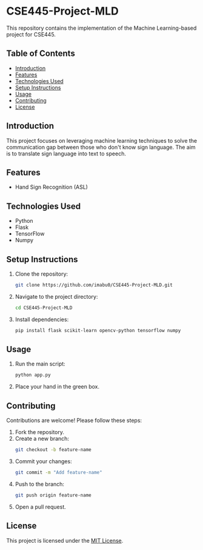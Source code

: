 # CSE445-Project-MLD

This repository contains the implementation of the Machine Learning-based project for CSE445.

## Table of Contents
- [Introduction](#introduction)
- [Features](#features)
- [Technologies Used](#technologies-used)
- [Setup Instructions](#setup-instructions)
- [Usage](#usage)
- [Contributing](#contributing)
- [License](#license)

## Introduction
This project focuses on leveraging machine learning techniques to solve the communication gap between those who don't know sign language. The aim is to translate sign language into text to speech.

## Features
- Hand Sign Recognition (ASL)

## Technologies Used
- Python
- Flask
- TensorFlow
- Numpy

## Setup Instructions
1. Clone the repository:
    ```bash
    git clone https://github.com/imabu0/CSE445-Project-MLD.git
    ```
2. Navigate to the project directory:
    ```bash
    cd CSE445-Project-MLD
    ```
3. Install dependencies:
    ```bash
    pip install flask scikit-learn opencv-python tensorflow numpy
    ```

## Usage
1. Run the main script:
    ```bash
    python app.py
    ```
2. Place your hand in the green box.

## Contributing
Contributions are welcome! Please follow these steps:
1. Fork the repository.
2. Create a new branch:
    ```bash
    git checkout -b feature-name
    ```
3. Commit your changes:
    ```bash
    git commit -m "Add feature-name"
    ```
4. Push to the branch:
    ```bash
    git push origin feature-name
    ```
5. Open a pull request.

## License
This project is licensed under the [MIT License](LICENSE).
